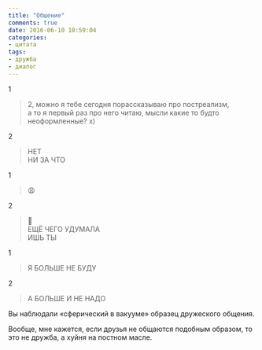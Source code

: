 ```yaml
---
title: "Общение"
comments: true
date: 2016-06-10 10:59:04
categories:
- цитата
tags:
- дружба
- диалог
---
```

1
>2, можно я&nbsp;тебе сегодня порассказываю про постреализм, а&nbsp;то&nbsp;я&nbsp;первый раз про него читаю, мысли какие то&nbsp;будто неоформленные? х)

2
>НЕТ<br>
НИ&nbsp;ЗА&nbsp;ЧТО

1
>&#128553;

2
>&#128548;<br>
ЕЩЁ ЧЕГО УДУМАЛА<br>
ИШЬ ТЫ

1
>Я&nbsp;БОЛЬШЕ НЕ&nbsp;БУДУ

2
>А&nbsp;БОЛЬШЕ И&nbsp;НЕ&nbsp;НАДО

Вы&nbsp;наблюдали &laquo;сферический в&nbsp;вакууме&raquo; образец дружеского общения.

Вообще, мне кажется, если друзья не общаются подобным образом, то это не дружба, а хуйня на постном масле.